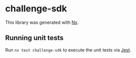# challenge-sdk

This library was generated with [Nx](https://nx.dev).

## Running unit tests

Run `nx test challenge-sdk` to execute the unit tests via [Jest](https://jestjs.io).

